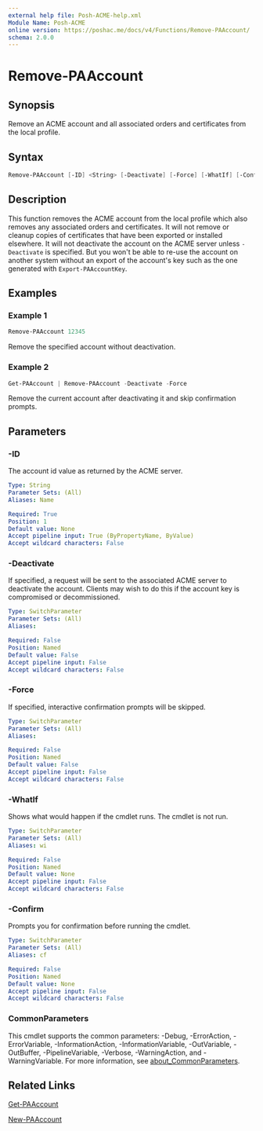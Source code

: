 ```yaml
---
external help file: Posh-ACME-help.xml
Module Name: Posh-ACME
online version: https://poshac.me/docs/v4/Functions/Remove-PAAccount/
schema: 2.0.0
---
```


# Remove-PAAccount

## Synopsis

Remove an ACME account and all associated orders and certificates from the local profile.

## Syntax

```powershell
Remove-PAAccount [-ID] <String> [-Deactivate] [-Force] [-WhatIf] [-Confirm] [<CommonParameters>]
```

## Description

This function removes the ACME account from the local profile which also removes any associated orders and certificates.
It will not remove or cleanup copies of certificates that have been exported or installed elsewhere.
It will not deactivate the account on the ACME server unless `-Deactivate` is specified. But you won't be able to re-use the account on another system without an export of the account's key such as the one generated with `Export-PAAccountKey`.

## Examples

### Example 1

```powershell
Remove-PAAccount 12345
```

Remove the specified account without deactivation.

### Example 2

```powershell
Get-PAAccount | Remove-PAAccount -Deactivate -Force
```

Remove the current account after deactivating it and skip confirmation prompts.

## Parameters

### -ID
The account id value as returned by the ACME server.

```yaml
Type: String
Parameter Sets: (All)
Aliases: Name

Required: True
Position: 1
Default value: None
Accept pipeline input: True (ByPropertyName, ByValue)
Accept wildcard characters: False
```

### -Deactivate
If specified, a request will be sent to the associated ACME server to deactivate the account.
Clients may wish to do this if the account key is compromised or decommissioned.

```yaml
Type: SwitchParameter
Parameter Sets: (All)
Aliases:

Required: False
Position: Named
Default value: False
Accept pipeline input: False
Accept wildcard characters: False
```

### -Force
If specified, interactive confirmation prompts will be skipped.

```yaml
Type: SwitchParameter
Parameter Sets: (All)
Aliases:

Required: False
Position: Named
Default value: False
Accept pipeline input: False
Accept wildcard characters: False
```

### -WhatIf
Shows what would happen if the cmdlet runs.
The cmdlet is not run.

```yaml
Type: SwitchParameter
Parameter Sets: (All)
Aliases: wi

Required: False
Position: Named
Default value: None
Accept pipeline input: False
Accept wildcard characters: False
```

### -Confirm
Prompts you for confirmation before running the cmdlet.

```yaml
Type: SwitchParameter
Parameter Sets: (All)
Aliases: cf

Required: False
Position: Named
Default value: None
Accept pipeline input: False
Accept wildcard characters: False
```

### CommonParameters

This cmdlet supports the common parameters: -Debug, -ErrorAction, -ErrorVariable, -InformationAction, -InformationVariable, -OutVariable, -OutBuffer, -PipelineVariable, -Verbose, -WarningAction, and -WarningVariable. For more information, see [about_CommonParameters](http://go.microsoft.com/fwlink/?LinkID=113216).

## Related Links

[Get-PAAccount](Get-PAAccount.md)

[New-PAAccount](New-PAAccount.md)
